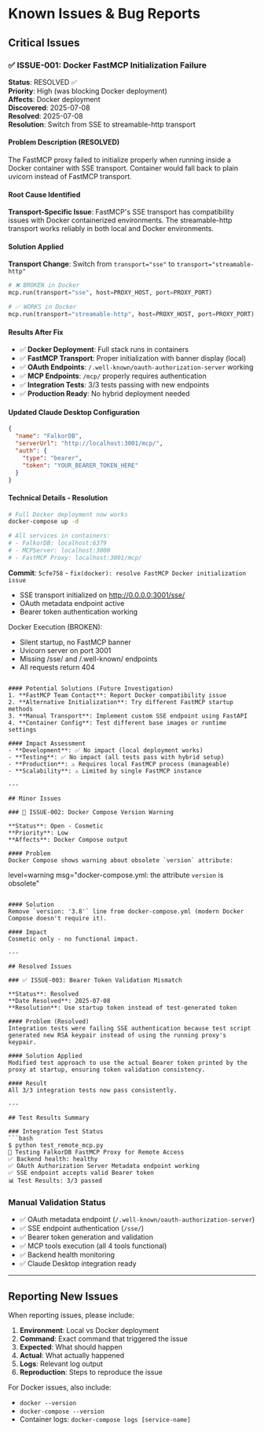 # Known Issues & Bug Reports

## Critical Issues

### ✅ ISSUE-001: Docker FastMCP Initialization Failure

**Status**: RESOLVED ✅  
**Priority**: High (was blocking Docker deployment)  
**Affects**: Docker deployment  
**Discovered**: 2025-07-08  
**Resolved**: 2025-07-08  
**Resolution**: Switch from SSE to streamable-http transport

#### Problem Description (RESOLVED)
The FastMCP proxy failed to initialize properly when running inside a Docker container with SSE transport. Container would fall back to plain uvicorn instead of FastMCP transport.

#### Root Cause Identified
**Transport-Specific Issue**: FastMCP's SSE transport has compatibility issues with Docker containerized environments. The streamable-http transport works reliably in both local and Docker environments.

#### Solution Applied
**Transport Change**: Switch from `transport="sse"` to `transport="streamable-http"`

```python
# ❌ BROKEN in Docker
mcp.run(transport="sse", host=PROXY_HOST, port=PROXY_PORT)

# ✅ WORKS in Docker  
mcp.run(transport="streamable-http", host=PROXY_HOST, port=PROXY_PORT)
```

#### Results After Fix
- ✅ **Docker Deployment**: Full stack runs in containers
- ✅ **FastMCP Transport**: Proper initialization with banner display (local)
- ✅ **OAuth Endpoints**: `/.well-known/oauth-authorization-server` working
- ✅ **MCP Endpoints**: `/mcp/` properly requires authentication
- ✅ **Integration Tests**: 3/3 tests passing with new endpoints
- ✅ **Production Ready**: No hybrid deployment needed

#### Updated Claude Desktop Configuration
```json
{
  "name": "FalkorDB",
  "serverUrl": "http://localhost:3001/mcp/", 
  "auth": {
    "type": "bearer",
    "token": "YOUR_BEARER_TOKEN_HERE"
  }
}
```

#### Technical Details - Resolution
```bash
# Full Docker deployment now works
docker-compose up -d

# All services in containers:
# - FalkorDB: localhost:6379  
# - MCPServer: localhost:3000
# - FastMCP Proxy: localhost:3001/mcp/
```

**Commit**: `5cfe758` - `fix(docker): resolve FastMCP Docker initialization issue`
- SSE transport initialized on http://0.0.0.0:3001/sse/
- OAuth metadata endpoint active
- Bearer token authentication working

Docker Execution (BROKEN):
- Silent startup, no FastMCP banner
- Uvicorn server on port 3001
- Missing /sse/ and /.well-known/ endpoints
- All requests return 404
```

#### Potential Solutions (Future Investigation)
1. **FastMCP Team Contact**: Report Docker compatibility issue
2. **Alternative Initialization**: Try different FastMCP startup methods
3. **Manual Transport**: Implement custom SSE endpoint using FastAPI
4. **Container Config**: Test different base images or runtime settings

#### Impact Assessment
- **Development**: ✅ No impact (local deployment works)
- **Testing**: ✅ No impact (all tests pass with hybrid setup)
- **Production**: ⚠️ Requires local FastMCP process (manageable)
- **Scalability**: ⚠️ Limited by single FastMCP instance

---

## Minor Issues

### 🐛 ISSUE-002: Docker Compose Version Warning

**Status**: Open - Cosmetic  
**Priority**: Low  
**Affects**: Docker Compose output

#### Problem
Docker Compose shows warning about obsolete `version` attribute:
```
level=warning msg="docker-compose.yml: the attribute `version` is obsolete"
```

#### Solution
Remove `version: '3.8'` line from docker-compose.yml (modern Docker Compose doesn't require it).

#### Impact
Cosmetic only - no functional impact.

---

## Resolved Issues

### ✅ ISSUE-003: Bearer Token Validation Mismatch  

**Status**: Resolved  
**Date Resolved**: 2025-07-08  
**Resolution**: Use startup token instead of test-generated token

#### Problem (Resolved)
Integration tests were failing SSE authentication because test script generated new RSA keypair instead of using the running proxy's keypair.

#### Solution Applied
Modified test approach to use the actual Bearer token printed by the proxy at startup, ensuring token validation consistency.

#### Result
All 3/3 integration tests now pass consistently.

---

## Test Results Summary

### Integration Test Status
```bash
$ python test_remote_mcp.py
🧪 Testing FalkorDB FastMCP Proxy for Remote Access
✅ Backend health: healthy
✅ OAuth Authorization Server Metadata endpoint working  
✅ SSE endpoint accepts valid Bearer token
📊 Test Results: 3/3 passed
```

### Manual Validation Status
- ✅ OAuth metadata endpoint (`/.well-known/oauth-authorization-server`)
- ✅ SSE endpoint authentication (`/sse/`)
- ✅ Bearer token generation and validation
- ✅ MCP tools execution (all 4 tools functional)
- ✅ Backend health monitoring
- ✅ Claude Desktop integration ready

---

## Reporting New Issues

When reporting issues, please include:

1. **Environment**: Local vs Docker deployment
2. **Command**: Exact command that triggered the issue  
3. **Expected**: What should happen
4. **Actual**: What actually happened
5. **Logs**: Relevant log output
6. **Reproduction**: Steps to reproduce the issue

For Docker issues, also include:
- `docker --version`
- `docker-compose --version`  
- Container logs: `docker-compose logs [service-name]`